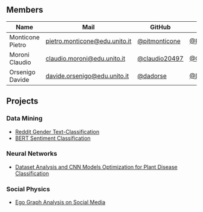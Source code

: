 ## Members 

| Name  | Mail | GitHub | Twitter |
| ---- | ---- | ---- | ---- |
| Monticone Pietro | [pietro.monticone@edu.unito.it](pietro.monticone@edu.unito.it) | [@pitmonticone](https://github.com/pitmonticone) | [@PietroMonticone](https://twitter.com/PietroMonticone) |
| Moroni Claudio | [claudio.moroni@edu.unito.it](claudio.moroni@edu.unito.it) | [@claudio20497](https://github.com/claudio20497) |[@ClaudioMoroni3](https://twitter.com/ClaudioMoroni3)|
| Orsenigo Davide |[davide.orsenigo@edu.unito.it](davide.orsenigo@edu.unito.it) | [@dadorse](https://github.com/dadorse) | [@DavideOrsenigo]()|

## Projects

### Data Mining 

* [Reddit Gender Text-Classification](https://inphyt.github.io/DataMiningChallange/)
* [BERT Sentiment Classification](https://inphyt.github.io/DataMiningBert/)

### Neural Networks
* [Dataset Analysis and CNN Models Optimization for Plant Disease Classification](https://inphyt.github.io/NeuralNetworksProject/)

### Social Physics

* [Ego Graph Analysis on Social Media](inphyt.github.io/SocialPhysicsProject/)
